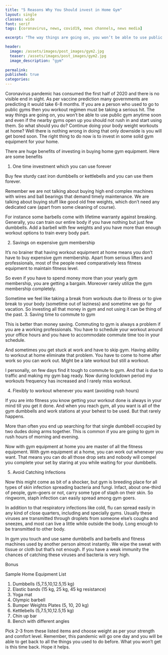 ```yaml
---
title: "5 Reasons Why You Should invest in Home Gym"
layout: single
classes: wide
font: serif
tags: [coronavirus, news, covid19, news channels, news media]

excerpt: "The way things are going on, you won’t be able to use public gym anytime soon and even if the nearby gyms open up you should not rush in and start using them."

header:
  image: /assets/images/post_images/gym2.jpg
  teaser: /assets/images/post_images/gym2.jpg
  image_description: "gym"
  
permalink:
published: true
categories: 
---
```

Coronavirus pandemic has consumed the first half of 2020 and there is no visible end in sight. As per vaccine prediction many governments are predicting it would take 6-8 months.
 If you are a person who used to go to public gyms then you workout regimen must be taking a serious hit.
The way things are going on, you won’t be able to use public gym anytime soon and even if the nearby gyms open up you should not rush in and start using them. 
So what should you do? Continue doing your body weight workouts at home?
Well there is nothing wrong in doing that only downside is you will get bored soon. The right thing to do now is to invest in some solid gym equipment for your home.

There are huge benefits of investing in buying home gym equipment. Here are some benefits 

1.	One time investment which you can use forever

Buy few sturdy cast iron dumbbells or kettlebells and you can use them forever.

Remember we are not talking about buying high end complex machines with wires and ball bearings that demand timely maintenance. We are talking about buying stuff like good old free weights, which don’t need any dedicated care (apart from some cleaning of course).

For instance some barbells come with lifetime warranty against breaking. Generally, you can train our entire body if you have nothing but just few dumbbells. Add a barbell with few weights and you have more than enough workout options to train every body part.

2.	Savings on expensive gym membership 

It’s no brainer that having workout equipment at home means you don’t have to buy expensive gym membership. Apart from serious lifters and professionals, most of the people need comparatively less fitness equipment to maintain fitness level.

So even if you have to spend money more than your yearly gym membership, you are getting a bargain. Moreover rarely utilize the gym membership completely. 

Sometime we feel like taking a break from workouts due to illness or to give break to your body (sometime out of laziness) and sometime we go for vacation. So investing all that money in gym and not using it can be thing of the past.
3.	Saving time to commute to gym

This is better than money saving. Commuting to gym is always a problem if you are a working professionals. You have to schedule your workout around your office hours and you have to accommodate commute time too in your schedule.

And sometimes you get stuck at work and have to skip gym. Having ability to workout at home eliminate that problem. You have to come to home after work so you can work out. Might be a late workout but still a workout. 

I personally, on few days find it tough to commute to gym. And that is due to traffic and making my gym bag ready. Now during lockdown period my workouts frequency has increased and I rarely miss workout.


4.	Flexibly to workout whenever you want (avoiding rush hours)

If you are into fitness you know getting your workout done is always in your mind till you get it done. And when you reach gym, all you want is all of the gym dumbbells and work stations at your behest to be used. But that rarely happens. 

More than often you end up searching for that single dumbbell occupied by two dudes doing arms together.  This is common if you are going to gym in rush hours of morning and evening. 

Now with gym equipment at home you are master of all the fitness equipment. With gym equipment at a home, you can work out whenever you want. That means you can do all those drop sets and nobody will compel you complete your set by staring at you while waiting for your dumbbells.


5.	Avoid Catching Infections

Now this might come as bit of a shocker, but gym is breeding place for all types of skin infection spreading bacteria and fungi. Infact, about one-third of people, gym-goers or not, carry some type of staph on their skin. So ringworm, staph infection can easily spread among gym goers. 

In addition to that respiratory infections like cold, flu can spread easily in any kind of close quarters, including and specially gyms. Usually these viruses are transmitted through droplets from someone else’s coughs and sneezes, and most can live a little while outside the body. Long enough to be transmitted to other body.

In gym you touch and use same dumbbells and barbells and fitness machines used by another person almost instantly. We wipe the sweat with tissue or cloth but that’s not enough. If you have a weak immunity the chances of catching these viruses and bacteria is very high.


Bonus

Sample Home Equipment List

1.	Dumbbells (5,7.5,10,12.5,15 kg)
2.	Elastic bands (15 kg, 25 kg, 45 kg resistance)
3.	Yoga mat 
4.	Olympic barbell
5.	Bumper Weights Plates (5, 10, 20 kg)
6.	Kettlebells (5,7.5,10,12.5,15 kg)
7.	Chin up bar
8.	Bench with different angles

Pick 2-3 from these listed items and choose weight as per your strength and comfort level. Remember, this pandemic will go one day and you will be able to get back to all the things you used to do before. What you won’t get is this time back.
Hope it helps.
